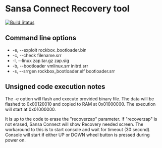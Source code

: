 # Sansa Connect Recovery tool

[![Build Status](https://travis-ci.org/desowin/zsitool.svg?branch=master)](https://travis-ci.org/desowin/zsitool)

## Command line options

 * -e, --exploit rockbox_bootloader.bin
 * -c, --check filename.srr
 * -l, --linux zap.tar.gz zap.sig
 * -b, --bootloader vmlinux.srr initrd.srr
 * -s, --srrgen rockbox_bootloader.elf bootloader.srr

## Unsigned code execution notes

The -e option will flash and execute provided binary file.
The data will be flashed to 0x00120010 and copied to RAM at 0x01000000.
The execution will start at 0x01000000.

It is up to the code to erase the "recoverzap" parameter.
If "recoverzap" is not erased, Sansa Connect will show Recovery needed screen.
The workaround to this is to start console and wait for timeout (30 second).
Console will start if either UP or DOWN wheel button is pressed during power on.
